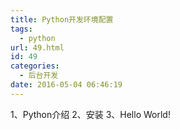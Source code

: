 ```yaml
---
title: Python开发环境配置
tags:
  - python
url: 49.html
id: 49
categories:
  - 后台开发
date: 2016-05-04 06:46:19
---
```


1、Python介绍 2、安装 3、Hello World!